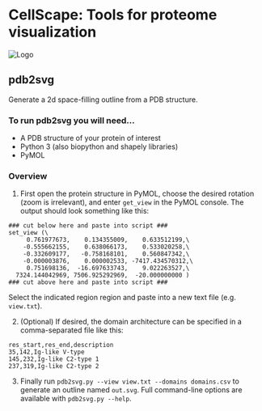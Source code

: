 # CellScape: Tools for proteome visualization
![Logo](cecam5.png)
## pdb2svg
Generate a 2d space-filling outline from a PDB structure.

### To run pdb2svg you will need...
* A PDB structure of your protein of interest
* Python 3 (also biopython and shapely libraries)
* PyMOL

### Overview
1. First open the protein structure in PyMOL, choose the desired rotation (zoom is irrelevant), and enter `get_view` in the PyMOL console. The output should look something like this:
```
### cut below here and paste into script ###
set_view (\
     0.761977673,    0.134355009,    0.633512199,\
    -0.555662155,    0.638066173,    0.533020258,\
    -0.332609177,   -0.758168101,    0.560847342,\
    -0.000003876,    0.000002533, -7417.434570312,\
     0.751698136,  -16.697633743,    9.022263527,\
  7324.144042969, 7506.925292969,  -20.000000000 )
### cut above here and paste into script ###
```
Select the indicated region region and paste into a new text file (e.g. `view.txt`).

2. (Optional) If desired, the domain architecture can be specified in a comma-separated file like this:
```
res_start,res_end,description
35,142,Ig-like V-type
145,232,Ig-like C2-type 1
237,319,Ig-like C2-type 2
```

3. Finally run `pdb2svg.py --view view.txt --domains domains.csv` to generate an outline named `out.svg`. Full command-line options are available with `pdb2svg.py --help`.
